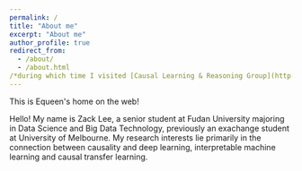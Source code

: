 ```yaml
---
permalink: /
title: "About me"
excerpt: "About me"
author_profile: true
redirect_from: 
  - /about/
  - /about.html
/*during which time I visited [Causal Learning & Reasoning Group](http://melb-clear.group/) leaded by Dr. [Mingming Gong](https://mingming-gong.github.io/)*/
---
```


This is Equeen's home on the web!

Hello! My name is Zack Lee, a senior student at Fudan University majoring in Data Science and Big Data Technology, previously an exachange student at University of Melbourne. My research interests lie primarily in the connection between causality and deep learning, interpretable machine learning and causal transfer learning.
